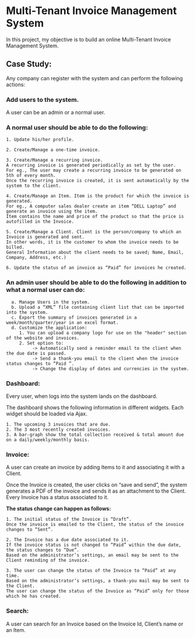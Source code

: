 # Multi-Tenant Invoice Management System

In this project, my objective is to build an online Multi-Tenant Invoice Management System. 

## Case Study:
Any company can register with the system and can perform the following actions:

### Add users to the system. 
A user can be an admin or a normal user.
 
### A normal user should be able to do the following:
	1. Update his/her profile.

	2. Create/Manage a one-time invoice.

	3. Create/Manage a recurring invoice. 
	A recurring invoice is generated periodically as set by the user. 
	For eg., The user may create a recurring invoice to be generated on 5th of every month. 
	Once the recurring invoice is created, it is sent automatically by the system to the client.

	4. Create/Manage an Item. Item is the product for which the invoice is generated. 
	For eg., A computer sales dealer create an item “DELL Laptop” and generate an invoice using the item. 
	Item contains the name and price of the product so that the price is autofilled in the Invoice.

	5. Create/Manage a Client. Client is the person/company to which an Invoice is generated and sent. 
	In other words, it is the customer to whom the invoice needs to be billed. 
	General Information about the client needs to be saved; Name, Email, Company, Address, etc.)

	6. Update the status of an invoice as “Paid” for invoices he created.
 
### An admin user should be able to do the following in addition to what a normal user can do:
     
      a. Manage Users in the system.
      b. Upload a “XML” file containing client list that can be imported into the system.
      c. Export the summary of invoices generated in a week/month/quarter/year in an excel format.
      d. Customize the application:
         1. You can upload a company logo for use on the "header" section of the website and invoices.
         2. Set option to:
              -> Automatically send a reminder email to the client when the due date is passed.
              -> Send a thank-you email to the client when the invoice status changes to “Paid ”.
              -> Change the display of dates and currencies in the system.
 
### Dashboard: 

Every user, when logs into the system lands on the dashboard.

The dashboard shows the following information in different widgets. Each widget should be loaded via Ajax.

	1. The upcoming 3 invoices that are due.
	2. The 3 most recently created invoices.
	3. A bar-graph show the total collection received & total amount due on a daily/weekly/monthly basis.
 
### Invoice: 

A user can create an invoice by adding Items to it and associating it with a Client.

Once the Invoice is created, the user clicks on “save and send”, the system generates a PDF of the invoice and sends it as an attachment to the Client. 
Every Invoice has a status associated to it. 

**The status change can happen as follows:**

	1. The initial status of the Invoice is “Draft”. 
	Once the invoice is emailed to the Client, the status of the invoice changes to “Sent”.
	
	2. The Invoice has a due date associated to it. 
	If the invoice status is not changed to “Paid” within the due date, the status changes to “Due”. 
	Based on the administrator’s settings, an email may be sent to the Client reminding of the invoice.
	
	3. The user can change the status of the Invoice to “Paid” at any time. 
	Based on the administrator’s settings, a thank-you mail may be sent to the Client. 
	The user can change the status of the Invoice as “Paid” only for those which he has created.
 
### Search: 
A user can search for an Invoice based on the Invoice Id, Client’s name or an Item.
